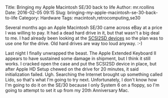Title: Bringing my Apple Macintosh SE/30 back to life
Author: mr.rcollins
Date: 2016-02-05 09:15
Slug: bringing-my-apple-macintosh-se-30-back-to-life
Category: Hardware
Tags: macintosh,retrocomputing,se30

Several months ago an Apple Macintosh SE/30 came across eBay at a price I was willing to pay. It had a dead hard drive in it, but that wasn't a big deal to me. I had already been looking at the [SCSI2SD devices](http://www.codesrc.com/mediawiki/index.php?title=SCSI2SD) so the plan was to use one for the drive. Old hard drives are way too loud anyway. :-)

Last night I finally unwrapped the beast. The Apple Extended Keyboard II appears to have sustained some damage in shipment, but I think it still works. I cracked open the case and put the SCSI2SD device in place, but after Apple HD Setup chewed on the drive for 20 minutes, it said initialization failed. Ugh. Searching the Internet brought up something called Lido, so that's what I'm going to try next. Unfortunately, I don't know how I'm going to do it on the SE/30 because I only System 6 on a floppy, so I'm going to attempt to set it up from my 20th Anniversary Mac.
